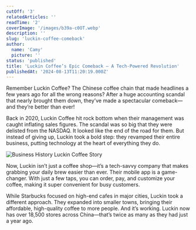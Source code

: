 ```yaml
---
cutOff: '3'
relatedArticles: ''
readTime: '2'
coverImage: '/images/b39a-c0OT.webp'
description: ''
slug: 'luckin-coffee-comeback'
author:
  name: 'Camy'
  picture: ''
status: 'published'
title: 'Luckin Coffee’s Epic Comeback – A Tech-Powered Revolution'
publishedAt: '2024-08-13T11:20:19.000Z'
---
```


Remember Luckin Coffee? The Chinese coffee chain that made headlines a few years ago for all the wrong reasons? After a huge accounting scandal that nearly brought them down, they’ve made a spectacular comeback—and they’re better than ever!

Back in 2020, Luckin Coffee hit rock bottom when their management was caught inflating sales figures. The scandal was so big that they were delisted from the NASDAQ. It looked like the end of the road for them. But instead of giving up, Luckin took a bold step: they revamped their entire business, putting technology at the heart of everything they do.

![Business History Luckin Coffee Story](/images/b39a-ExOT.webp)

Now, Luckin isn’t just a coffee shop—it’s a tech-savvy company that makes grabbing your daily brew easier than ever. Their mobile app is a game-changer. With just a few taps, you can order, pay, and customize your coffee, making it super convenient for busy customers.

While Starbucks focused on high-end cafes in major cities, Luckin took a different approach. They expanded into smaller towns, bringing their affordable, high-quality coffee to more people. And it’s working. Luckin now has over 18,500 stores across China—that’s twice as many as they had just a year ago.
